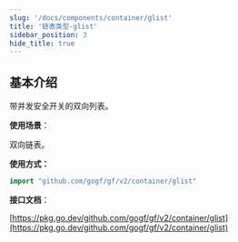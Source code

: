 ```yaml
---
slug: '/docs/components/container/glist'
title: '链表类型-glist'
sidebar_position: 3
hide_title: true
---
```


## 基本介绍

带并发安全开关的双向列表。

**使用场景**：

双向链表。

**使用方式：**

```go
import "github.com/gogf/gf/v2/container/glist"
```

**接口文档**：

[https://pkg.go.dev/github.com/gogf/gf/v2/container/glist](https://pkg.go.dev/github.com/gogf/gf/v2/container/glist)

    